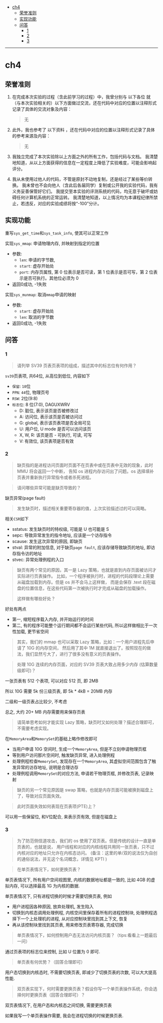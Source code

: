 - [ch4](#ch4)
  - [荣誉准则](#荣誉准则)
  - [实现功能](#实现功能)
  - [问答](#问答)
    - [1](#1)
    - [2](#2)
    - [3](#3)

----


# ch4

## 荣誉准则

1. 在完成本次实验的过程（含此前学习的过程）中，我曾分别与 以下各位 就（与本次实验相关的）以下方面做过交流，还在代码中对应的位置以注释形式记录了具体的交流对象及内容：

    > 无

2. 此外，我也参考了 以下资料 ，还在代码中对应的位置以注释形式记录了具体的参考来源及内容：

    > 无

3. 我独立完成了本次实验除以上方面之外的所有工作，包括代码与文档。 我清楚地知道，从以上方面获得的信息在一定程度上降低了实验难度，可能会影响起评分。

4. 我从未使用过他人的代码，不管是原封不动地复制，还是经过了某些等价转换。 我未曾也不会向他人（含此后各届同学）复制或公开我的实验代码，我有义务妥善保管好它们。 我提交至本实验的评测系统的代码，均无意于破坏或妨碍任何计算机系统的正常运转。 我清楚地知道，以上情况均为本课程纪律所禁止，若违反，对应的实验成绩将按“-100”分计。



## 实现功能

重写`sys_get_time`和`sys_task_info`, 使其可以正常工作

实现`sys_mmap`: 申请物理内存, 并映射到指定的位置
- 参数: 
  - `len`: 申请的字节数, 
  - `start`: 虚存开始处
  - `port`: 内存页属性, 第 0 位表示是否可读，第 1 位表示是否可写，第 2 位表示是否可执行。其他位必须为 0
- 返回0成功, -1失败

实现`sys_munmap`: 取消`mmap`申请的映射
- 参数:
  - `start`: 虚存开始处
  - `len`: 取消的字节数
- 返回0成功, -1失败

## 问答

### 1

> 请列举 SV39 页表页表项的组成，描述其中的标志位有何作用？

`sv39`页表项, 共64位, 从高位到低位, 内容如下
- `保留`: `10`位
- `PPN`: `44`位, 物理页号
- `RSW`: 2位(9:8)
- `标志位`: 8 位(7:0), DAGUXWRV 
  - D: 脏位, 表示该页是否被修改过
  - A: 访问位, 表示该页是否被访问过
  - G: global, 表示该页表项是否全局可见
  - U: 用户位, U mode 是否可以访问该页
  - X, W, R: 该页是否 - 可执行, 可读, 可写
  - V: 有效位, 该页表项是否有效


### 2

> 缺页指的是进程访问页面时页面不在页表中或在页表中无效的现象，此时 MMU 将会返回一个中断， 告知 os 进程内存访问出了问题。os 选择填补页表并重新执行异常指令或者杀死进程。

> 请问哪些异常可能是缺页导致的？

缺页异常(page fault)

> 发生缺页时，描述相关重要寄存器的值，上次实验描述过的可以简略。

相关`CSR`如下
- sstatus: 发生缺页时的特权级, 可能是 U 也可能是 S
- sepc: 导致异常发生的指令地址, 应该是一个访存指令
- scause: 发生这次异常的原因, 即缺页
- stval: 异常的附加信息, 对于缺页`page fault`, 应该存储导致缺页的地址, 即访存指令访的地址
- stvec: 异常处理例程的入口

> 缺页有两个常见的原因，其一是 Lazy 策略，也就是直到内存页面被访问才实际进行页表操作。 比如，一个程序被执行时，进程的代码段理论上需要从磁盘加载到内存。但是 os 并不会马上这样做， 而是会保存 .text 段在磁盘的位置信息，在这些代码第一次被执行时才完成从磁盘的加载操作。
>
> 这样做有哪些好处？

好处有两点
- 第一, 缩短程序载入内存, 并开始运行的时间
- 第二, 有的程序可能整个运行期间都不会运行某些代码, 所以这样做相比于一次性加载, 更节省空间 

> 其实，我们的 mmap 也可以采取 Lazy 策略，比如：一个用户进程先后申请了 10G 的内存空间， 然后用了其中 1M 就直接退出了。按照现在的做法，我们显然亏大了，进行了很多没有意义的页表操作。

> 处理 10G 连续的内存页面，对应的 SV39 页表大致占用多少内存 (估算数量级即可)？

一张页表有 512 个表项, 可以对应 512 页, 即 2MB

所以 10G 需要 5k 份三级页表, 即 5k * 4kB = 20MB 内存

二级和一级页表占比较少, 不考虑

总之, 大约 20+ MB 内存需要用来保存页表

> 请简单思考如何才能实现 Lazy 策略，缺页时又如何处理？描述合理即可，不需要考虑实现。

在`MemoryArea`和`MemorySet`的基础上略作修改即可
- 当用户申请 10G 空间时, 生成一个`MemoryArea`, 但是不立刻申请物理页框
- 等到用户访问那片空间时, 触发缺页异常, 进入处理例程
- 处理例程检查`MemorySet`, 发现存在一个`MemoryArea`, 其虚拟空间范围包含了触发异常的访存地址, 说明是合理访存
- 处理例程调用`MemorySet`的对应方法, 申请若干物理页框, 并修改页表, 记录映射

> 缺页的另一个常见原因是 swap 策略，也就是内存页面可能被换到磁盘上了，导致对应页面失效。

> 此时页面失效如何表现在页表项(PTE)上？

可以用一些保留位, 和V位配合, 来表示页有效, 但是在磁盘上


### 3

> 为了防范侧信道攻击，我们的 os 使用了双页表。但是传统的设计一直是单页表的，也就是说， 用户线程和对应的内核线程共用同一张页表，只不过内核对应的地址只允许在内核态访问。 (备注：这里的单/双的说法仅为自创的通俗说法，并无这个名词概念，详情见 KPTI )

> 在单页表情况下，如何更换页表？

单页表情况下, 所有用户空间视图里, 内核的数据地址都是一致的, 比如 4GB 的虚拟内存, 可以选择最高 1G 为内核的数据.

单页表情况下, 只有进程切换的时候才需要切换页表, 例如
- 用户进程因各种原因, 放弃处理机, 发生陷入
- 切换到内核态调用处理例程, 内核空间里保存着所有的进程控制块, 处理例程选择下一个上处理机的进程, 从对应控制块里找到其上下文, 恢复
- 再从该控制块里找到其页表, 用来修改页表寄存器, 完成切换

> 单页表情况下，如何控制用户态无法访问内核页面？（tips:看看上一题最后一问）

通过页表项的标志位来控制, 比如 U 位置为 0 即可.

> 单页表有何优势？（回答合理即可）

用户态切换到内核态时, 不需要切换页表, 即减少了切换页表的次数, 可以大大提高性能.

> 双页表实现下，何时需要更换页表？假设你写一个单页表操作系统，你会选择何时更换页表（回答合理即可）？

双页表情况下, 在用户态和内核态之间切换, 需要更换页表

如果我写一个单页表操作需要, 我会在进程切换的时候更换页表.

